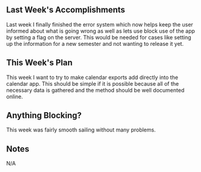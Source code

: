 ## Last Week's Accomplishments

Last week I finally finished the error system which now helps keep the user informed about what is going wrong as well as lets use block use of the app by setting a flag on the server. This would be needed for cases like setting up the information for a new semester and not wanting to release it yet.

## This Week's Plan

This week I want to try to make calendar exports add directly into the calendar app. This should be simple if it is possible because all of the necessary data is gathered and the method should be well documented online.

## Anything Blocking?

This week was fairly smooth sailing without many problems. 

## Notes

N/A
